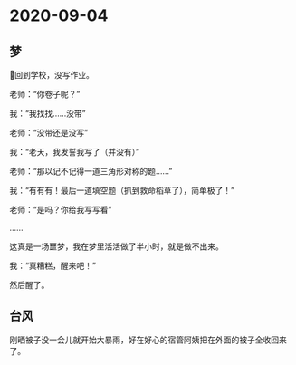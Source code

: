 # 2020-09-04

## 梦

回到学校，没写作业。

老师：“你卷子呢？”

我：“我找找……没带”

老师：“没带还是没写”

我：“老天，我发誓我写了（并没有）”

老师：“那以记不记得一道三角形对称的题……”

我：“有有有！最后一道填空题（抓到救命稻草了），简单极了！”

老师：“是吗？你给我写写看”

……

这真是一场噩梦，我在梦里活活做了半小时，就是做不出来。

我：“真糟糕，醒来吧！”

然后醒了。



## 台风

刚晒被子没一会儿就开始大暴雨，好在好心的宿管阿姨把在外面的被子全收回来了。


